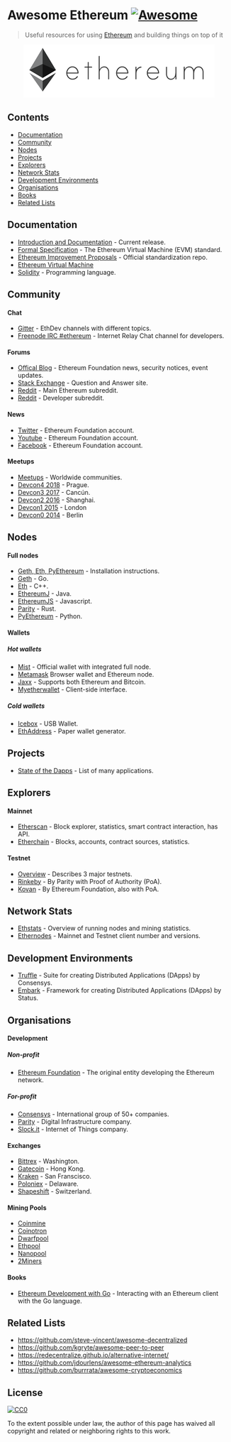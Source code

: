 # Awesome Ethereum [![Awesome](https://cdn.rawgit.com/sindresorhus/awesome/d7305f38d29fed78fa85652e3a63e154dd8e8829/media/badge.svg)](https://github.com/sindresorhus/awesome)

> Useful resources for using [Ethereum](https://www.ethereum.org/) and building things on top of it

<p align="center">
  <img src="eth_logo.png">
</p>

## Contents

* [Documentation](#documentation)
* [Community](#community)
* [Nodes](#nodes)
* [Projects](#projects)
* [Explorers](#explorers)
* [Network Stats](#network-stats)
* [Development Environments](#development-environments)
* [Organisations](#organisations)
* [Books](#books)
* [Related Lists](#related-lists)

## Documentation

* [Introduction and Documentation](http://www.ethdocs.org/en/latest/) - Current release.
* [Formal Specification](https://ethereum.github.io/yellowpaper/paper.pdf) - The Ethereum Virtual Machine (EVM) standard.
* [Ethereum Improvement Proposals](https://github.com/ethereum/EIPs) - Official standardization repo.
* [Ethereum Virtual Machine](https://github.com/pirapira/awesome-ethereum-virtual-machine)
* [Solidity](http://solidity.readthedocs.org/) - Programming language.

## Community

#### Chat

* [Gitter](https://gitter.im/ethereum/) - EthDev channels with different topics.
* [Freenode IRC #ethereum](irc://irc.freenode.net/ethereum) - Internet Relay Chat channel for developers.

#### Forums

* [Offical Blog](https://blog.ethereum.org/) - Ethereum Foundation news, security notices, event updates.
* [Stack Exchange](https://ethereum.stackexchange.com/) - Question and Answer site.
* [Reddit](https://www.reddit.com/r/ethereum) - Main Ethereum subreddit.
* [Reddit](https://www.reddit.com/r/ethdev) - Developer subreddit.

#### News

* [Twitter](https://twitter.com/ethereumproject) - Ethereum Foundation account.
* [Youtube](http://www.youtube.com/ethereumproject) - Ethereum Foundation account.
* [Facebook](https://www.facebook.com/ethereumproject) - Ethereum Foundation account.

#### Meetups

* [Meetups](http://ethereum.meetup.com/) - Worldwide communities.
* [Devcon4 2018](https://devcon4.ethereum.org/) - Prague.
* [Devcon3 2017](https://ethereumfoundation.org/devcon3/) - Cancún.
* [Devcon2 2016](https://www.youtube.com/watch?v=1wayaZ1-iBE&list=PLaM7G4Llrb7xqzgOwbvNv63_KM7VH84Rd) - Shanghai.
* [Devcon1 2015](https://www.youtube.com/playlist?list=PLJqWcTqh_zKHQUFX4IaVjWjfT2tbS4NVk) - London
* [Devcon0 2014](https://www.youtube.com/watch?v=_BvvUlKDqp0&list=PLJqWcTqh_zKEjpSej3ddtDOKPRGl_7MhS) - Berlin

## Nodes

#### Full nodes

* [Geth, Eth, PyEthereum](https://www.ethereum.org/cli) - Installation instructions.
* [Geth](https://github.com/ethereum/go-ethereum/wiki/Building-Ethereum) - Go.
* [Eth](https://github.com/ethereum/webthree-umbrella) - C++.
* [EthereumJ](http://ethereumj.io/) - Java.
* [EthereumJS](https://ethereumjs.github.io/) - Javascript.
* [Parity](https://ethcore.io/parity.html) - Rust.
* [PyEthereum](https://github.com/ethereum/pyethereum) - Python.

#### Wallets

##### Hot wallets
* [Mist](https://github.com/ethereum/mist) - Official wallet with integrated full node.
* [Metamask](https://metamask.io/) Browser wallet and Ethereum node.
* [Jaxx](http://jaxx.io/) - Supports both Ethereum and Bitcoin.
* [Myetherwallet](http://myetherwallet.com/) - Client-side interface.

##### Cold wallets

* [Icebox](https://github.com/consenSys/icebox) - USB Wallet.
* [EthAddress](https://github.com/ryepdx/ethaddress.org) - Paper wallet generator.

## Projects

* [State of the Dapps](http://dapps.ethercasts.com/) - List of many applications.

## Explorers

#### Mainnet

* [Etherscan](https://etherscan.io/) - Block explorer, statistics, smart contract interaction, has API.
* [Etherchain](https://www.etherchain.org/) - Blocks, accounts, contract sources, statistics.

#### Testnet

* [Overview](https://bitfalls.com/2018/05/31/what-is-an-ethereum-testnet-and-how-is-it-used/) - Describes 3 major testnets.
* [Rinkeby](https://www.rinkeby.io/#stats) - By Parity with Proof of Authority (PoA).
* [Kovan](https://kovan.etherscan.io/) - By Ethereum Foundation, also with PoA.

## Network Stats

* [Ethstats](https://ethstats.net/) - Overview of running nodes and mining statistics.
* [Ethernodes](http://ethernodes.org/) - Mainnet and Testnet client number and versions.

## Development Environments

* [Truffle](http://truffleframework.com/) - Suite for creating Distributed Applications (DApps) by Consensys.
* [Embark](https://github.com/iurimatias/embark-framework) - Framework for creating Distributed Applications (DApps) by Status.

## Organisations

#### Development

##### Non-profit

* [Ethereum Foundation](https://www.ethereum.org/foundation) - The original entity developing the Ethereum network.

##### For-profit

* [Consensys](https://consensys.net/) - International group of 50+ companies.
* [Parity](https://www.parity.io/) - Digital Infrastructure company.
* [Slock.it](https://slock.it/) - Internet of Things company.

#### Exchanges

* [Bittrex](https://bittrex.com/) - Washington.
* [Gatecoin](https://gatecoin.com/) - Hong Kong.
* [Kraken](https://kraken.com/) - San Franscisco.
* [Poloniex](https://poloniex.com/) - Delaware.
* [Shapeshift](https://shapeshift.io/) - Switzerland.

#### Mining Pools

* [Coinmine](https://www2.coinmine.pl/)
* [Coinotron](https://www.coinotron.com/app?action=home)
* [Dwarfpool](http://dwarfpool.com/)
* [Ethpool](http://ethpool.org/)
* [Nanopool](http://nanopool.org/)
* [2Miners](https://2miners.com)

#### Books

* [Ethereum Development with Go](https://goethereumbook.org/) - Interacting with an Ethereum client with the Go language.

## Related Lists

* https://github.com/steve-vincent/awesome-decentralized
* https://github.com/kgryte/awesome-peer-to-peer
* https://redecentralize.github.io/alternative-internet/
* https://github.com/jdourlens/awesome-ethereum-analytics
* https://github.com/burrrata/awesome-cryptoeconomics

## License

[![CC0](https://i.creativecommons.org/p/zero/1.0/88x31.png)](https://creativecommons.org/publicdomain/zero/1.0/)

To the extent possible under law, the author of this page has waived all copyright and related or neighboring rights to this work.
